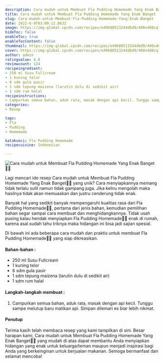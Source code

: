 ```yaml
---
description: Cara mudah untuk Membuat Fla Pudding Homemade Yang Enak Banget"
title: Cara mudah untuk Membuat Fla Pudding Homemade Yang Enak Banget
slug: Cara-mudah-untuk-Membuat-Fla-Pudding-Homemade-Yang-Enak-Banget
date: 2022-6-9T03:09:12.063Z
image: https://img-global.cpcdn.com/recipes/e49680513244dbd9/400x400cq70/photo.jpg
hideToc: false
enableToc: true
enableTocContent: false
thumbnail: https://img-global.cpcdn.com/recipes/e49680513244dbd9/400x400cq70/photo.jpg
cover: https://img-global.cpcdn.com/recipes/e49680513244dbd9/400x400cq70/photo.jpg
author: admin
ratingvalue: 4.8
reviewcount: 124
recipeingredient:
- 250 ml Susu Fullcream
- 1 kuning telor
- 6 sdm gula pasir
- 1 sdm tepung maizena (larutin dulu di sedikit air)
- 1 sdm rum halal
recipeinstructions:
- Campurkan semua bahan, aduk rata, masak dengan api kecil. Tunggu sampe melutup baru matikan api. Simpan dilemari es biar lebih nikmat.
categories:
- Resep

tags:
- Fla
- Pudding
- Homemade

katakunci: Fla Pudding Homemade
recipecuisine: Indonesian

---
```


![Cara mudah untuk Membuat Fla Pudding Homemade Yang Enak Banget👩‍🍳](https://img-global.cpcdn.com/recipes/e49680513244dbd9/400x400cq70/photo.jpg)

Lagi mencari ide resep Cara mudah untuk Membuat Fla Pudding Homemade Yang Enak Banget👩‍🍳 yang unik? Cara menyiapkannya memang tidak terlalu sulit namun tidak gampang juga. Jika keliru mengolah maka hasilnya tidak akan memuaskan dan justru cenderung tidak enak.

Banyak hal yang sedikit banyak mempengaruhi kualitas rasa dari Fla Pudding Homemade👩‍🍳, pertama dari jenis bahan, kemudian pemilihan bahan segar sampai cara membuat dan menghidangkannya. Tidak usah pusing kalau hendak menyiapkan Fla Pudding Homemade👩‍🍳 enak di rumah, karena asal sudah tahu triknya maka hidangan ini bisa jadi sajian spesial.

Di bawah ini ada beberapa cara mudah dan praktis untuk membuat Fla Pudding Homemade👩‍🍳 yang siap dikreasikan.

<!--inarticleads1-->

#### Bahan-bahan :

- 250 ml Susu Fullcream
- 1 kuning telor
- 6 sdm gula pasir
- 1 sdm tepung maizena (larutin dulu di sedikit air)
- 1 sdm rum halal

<!--inarticleads2-->

#### Langkah-langkah membuat :

1. Campurkan semua bahan, aduk rata, masak dengan api kecil. Tunggu sampe melutup baru matikan api. Simpan dilemari es biar lebih nikmat.

#### Penutup

Terima kasih telah membaca resep yang kami tampilkan di sini. Besar harapan kami, Cara mudah untuk Membuat Fla Pudding Homemade Yang Enak Banget👩‍🍳 yang mudah di atas dapat membantu Anda menyiapkan hidangan yang enak untuk keluarga/teman maupun menjadi inspirasi bagi Anda yang berkeinginan untuk berjualan makanan. Semoga bermanfaat dan selamat mencoba!